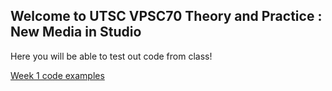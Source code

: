 ## Welcome to UTSC VPSC70 Theory and Practice : New Media in Studio 

Here you will be able to test out code from class!


[Week 1 code examples](/week1/index.html)
